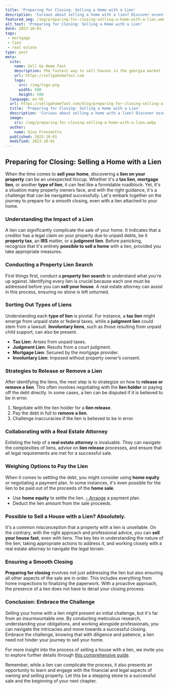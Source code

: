 ```yaml
---
title: 'Preparing for Closing: Selling a Home with a Lien'
description: 'Curious about selling a home with a lien? Discover essential tips for preparing for closing and ensuring a smooth transaction process.'
featured_img: /img/preparing-for-closing-selling-a-home-with-a-lien.webp
alt_text: 'Preparing for Closing: Selling a Home with a Lien'
date: 2023-10-01
tags:
 - mortgage
 - lien
 - real estate
type: post
meta:
  site:
    name: Sell Ga Home Fast
    description: The fastest way to sell houses in the georgia market
    url: https://sellgahomefast.com
    logo:
      src: /img/logo.png
      width: 500
      height: 500
  language: en-US
  url: https://sellgahomefast.com/blog/preparing-for-closing-selling-a-home-with-a-lien
  title: 'Preparing for Closing: Selling a Home with a Lien'
  description: 'Curious about selling a home with a lien? Discover essential tips for preparing for closing and ensuring a smooth transaction process.'
  image:
    src: /img/preparing-for-closing-selling-a-home-with-a-lien.webp
  author:
    name: Gina Frenzentta
  published: 2023-10-01
  modified: 2023-10-01
---
```



## Preparing for Closing: Selling a Home with a Lien

When the time comes to **sell your home**, discovering a **lien on your property** can be an unexpected hiccup. Whether it's a **tax lien**, **mortgage lien**, or another **type of lien**, it can feel like a formidable roadblock. Yet, it's a situation many property owners face, and with the right guidance, it's a challenge that can be navigated successfully. Let's embark together on the journey to prepare for a smooth closing, even with a lien attached to your home.

### Understanding the Impact of a Lien

A lien can significantly complicate the sale of your home. It indicates that a creditor has a legal claim on your property due to unpaid debts, be it **property tax**, an **IRS** matter, or a **judgment lien**. Before panicking, recognize that it's entirely **possible to sell a home** with a lien, provided you take appropriate measures.

### Conducting a Property Lien Search

First things first, conduct a **property lien search** to understand what you're up against. Identifying every lien is crucial because each one must be addressed before you can **sell your house**. A real estate attorney can assist in this process, ensuring no stone is left unturned.

### Sorting Out Types of Liens

Understanding each **type of lien** is pivotal. For instance, a **tax lien** might emerge from unpaid state or federal taxes, while a **judgment lien** could stem from a lawsuit. **Involuntary liens**, such as those resulting from unpaid child support, can also be present.
  - **Tax Lien**: Arises from unpaid taxes.
  - **Judgment Lien**: Results from a court judgment.
  - **Mortgage Lien**: Secured by the mortgage provider.
  - **Involuntary Lien**: Imposed without property owner’s consent.

### Strategies to Release or Remove a Lien

After identifying the liens, the next step is to strategize on how to **release or remove a lien**. This often involves negotiating with the **lien holder** or paying off the debt directly. In some cases, a lien can be disputed if it is believed to be in error. 

1. Negotiate with the lien holder for a **lien release**.
2. Pay the debt in full to **remove a lien**.
3. Challenge inaccuracies if the lien is believed to be in error.

### Collaborating with a Real Estate Attorney

Enlisting the help of a **real estate attorney** is invaluable. They can navigate the complexities of liens, advise on **lien release** processes, and ensure that all legal requirements are met for a successful sale.

### Weighing Options to Pay the Lien

When it comes to settling the debt, you might consider using **home equity** or negotiating a payment plan. In some instances, it's even possible for the lien to be paid out of the proceeds of the **home sale**.
  - Use **home equity** to settle the lien.
  [-   Arrange](https://sellgahomefast.com/blog/lien-subordination-and-its-effect-on-home-sales) a payment plan.
  - Deduct the lien amount from the sale proceeds.

### Possible to Sell a House with a Lien? Absolutely.

It's a common misconception that a property with a lien is unsellable. On the contrary, with the right approach and professional advice, you can **sell your house fast**, even with liens. The key lies in understanding the nature of the lien, taking appropriate actions to address it, and working closely with a real estate attorney to navigate the legal terrain.

### Ensuring a Smooth Closing

**Preparing for closing** involves not just addressing the lien but also ensuring all other aspects of the sale are in order. This includes everything from home inspections to finalizing the paperwork. With a proactive approach, the presence of a lien does not have to derail your closing process.

### Conclusion: Embrace the Challenge

Selling your home with a lien might present an initial challenge, but it's far from an insurmountable one. By conducting meticulous research, understanding your obligations, and working alongside professionals, you can navigate the intricacies and move towards a successful closing. Embrace the challenge, knowing that with diligence and patience, a lien need not hinder your journey to sell your home.

For more insight into the process of selling a house with a lien, we invite you to explore further details through [this comprehensive guide](https://www.wearehomebuyers.com/blog/sell-a-house-with-a-lien/).

Remember, while a lien can complicate the process, it also presents an opportunity to learn and engage with the financial and legal aspects of owning and selling property. Let this be a stepping stone to a successful sale and the beginning of your next chapter.